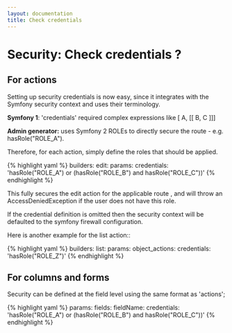 ```yaml
---
layout: documentation
title: Check credentials
---
```


# Security: Check credentials ?

## For actions

Setting up security credentials is now easy, since it integrates with the Symfony security context and uses their terminology. 

**Symfony 1**: 'credentials' required complex expressions like [ A, [[ B, C ]]]

**Admin generator:** uses Symfony 2 ROLEs to directly secure the  route - e.g. hasRole("ROLE_A").

Therefore, for each action, simply define the roles that should be applied.

{% highlight yaml %}
builders:
  edit:
    params:
      credentials: 'hasRole("ROLE_A") or (hasRole("ROLE_B") and hasRole("ROLE_C"))'
{% endhighlight %}

This fully secures the edit action for the applicable route , and will throw an AccessDeniedException if the user does not have this role.

If the credential definition is omitted then the security context will be defaulted to the symfony firewall configuration.

Here is another example for the list action::

{% highlight yaml %}
builders:
  list:
    params:
      object_actions:
        credentials: 'hasRole("ROLE_Z")'
{% endhighlight %}


## For columns and forms

Security can be defined at the field level using the same format as 'actions';

{% highlight yaml %}
params:
  fields:
    fieldName:
      credentials: 'hasRole("ROLE_A") or (hasRole("ROLE_B") and hasRole("ROLE_C"))'
{% endhighlight %}